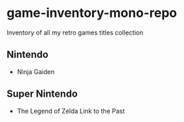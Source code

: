 # game-inventory-mono-repo
Inventory of all my retro games titles collection

## Nintendo
- Ninja Gaiden

## Super Nintendo
- The Legend of Zelda Link to the Past
